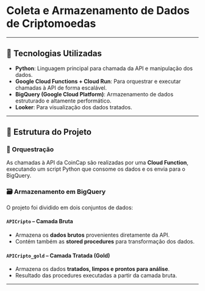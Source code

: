 # Coleta e Armazenamento de Dados de Criptomoedas

---

## 🚀 Tecnologias Utilizadas

- **Python**: Linguagem principal para chamada da API e manipulação dos dados.
- **Google Cloud Functions + Cloud Run**: Para orquestrar e executar chamadas à API de forma escalável.
- **BigQuery (Google Cloud Platform)**: Armazenamento de dados estruturado e altamente performático.
- **Looker**: Para visualização dos dados tratados.

---

## 📂 Estrutura do Projeto

### 🔄 Orquestração

As chamadas à API da CoinCap são realizadas por uma **Cloud Function**, executando um script Python que consome os dados e os envia para o BigQuery.

### 🗃️ Armazenamento em BigQuery

O projeto foi dividido em dois conjuntos de dados:

#### `APICripto` – Camada Bruta
- Armazena os **dados brutos** provenientes diretamente da API.
- Contém também as **stored procedures** para transformação dos dados.

#### `APICripto_gold` – Camada Tratada (Gold)
- Armazena os dados **tratados, limpos e prontos para análise**.
- Resultado das procedures executadas a partir da camada bruta.

---
